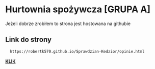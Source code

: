 
# Hurtownia spożywcza [GRUPA A]

Jeżeli dobrze zrobiłem to strona jest hostowana na githubie


## Link do strony


```bash
  https://robertk570.github.io/Sprawdzian-Kedzior/opinie.html
```
[**KLIK**](https://robertk570.github.io/Sprawdzian-Kedzior/opinie.html)



